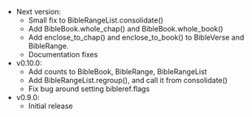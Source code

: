 - Next version:
  - Small fix to BibleRangeList.consolidate()
  - Add BibleBook.whole_chap() and BibleBook.whole_book()
  - Add enclose_to_chap() and enclose_to_book() to BibleVerse and BibleRange.
  - Documentation fixes
- v0.10.0:
  - Add counts to BibleBook, BibleRange, BibleRangeList
  - Add BibleRangeList.regroup(), and call it from consolidate()
  - Fix bug around setting bibleref.flags  
- v0.9.0:
  - Initial release
